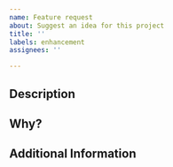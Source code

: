 ```yaml
---
name: Feature request
about: Suggest an idea for this project
title: ''
labels: enhancement
assignees: ''

---
```


## Description
<!-- A short and clear description of the feature -->


## Why?
<!-- A reasoning why the feature should be included -->


## Additional Information
<!-- If there is more you want to say, you can do it here -->
